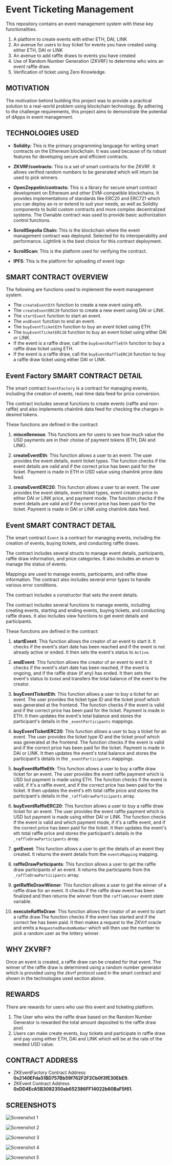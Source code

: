 # Event Ticketing Management

This repository contains an event management system with these key functionalities.

1. A platform to create events with either ETH, DAI, LINK
2. An avenue for users to buy ticket for events you have created using either ETH, DAI or LINK
3. An avenue to add raffle draws to events you have created
4. Use of Random Number Generation (ZKVRF) to determine who wins an event raffle draw.
5. Verification of ticket using Zero Knowledge.

## MOTIVATION

The motivation behind building this project was to provide a practical solution to a real-world problem using blockchain technology. By adhering to the challenge requirements, this project aims to demonstrate the potential of dApps in event management.

## TECHNOLOGIES USED

- **Solidity:** This is the primary programming language for writing smart contracts on the Ethereum blockchain. It was used because of its robust features for developing secure and efficient contracts.

- **ZKVRF/contracts:** This is a set of smart contracts for the ZKVRF. It allows verified random numbers to be generated which will inturn be used to pick winners.

- **OpenZeppelin/contracts:** This is a library for secure smart contract development on Ethereum and other EVM-compatible blockchains. It provides implementations of standards like ERC20 and ERC721 which you can deploy as-is or extend to suit your needs, as well as Solidity components to build custom contracts and more complex decentralized systems. The Ownable contract was used to provide basic authorization control functions.

- **ScrollSepolia Chain:** This is the blockchain where the event management contract was deployed. Selected for its interoperability and performance. Lightlink is the best choice for this contract deployment.

- **ScrollScan:** This is the platform used for verifying the contract.

- **IPFS**: This is the platform for uploading of event logo

## SMART CONTRACT OVERVIEW

The following are functions used to implement the event management system.

- The `createEventEth` function to create a new event using eth.
- The `createEventERC20` function to create a new event using DAI or LINK.
- The `startEvent` function to start an event.
- The `endEvent` function to end an event.
- The `buyEventTicketEth` function to buy an event ticket using ETH.
- The `buyEventTicketERC20` function to buy an event ticket using either DAI or LINK.
- If the event is a raffle draw, call the `buyEventRaffleEth` function to buy a raffle draw ticket using ETH.
- If the event is a raffle draw, call the `buyEventRaffleERC20` function to buy a raffle draw ticket using either DAI or LINK.


## Event Factory SMART CONTRACT DETAIL

The smart contract `EventFactory` is a contract for managing events, including the creation of events, real-time data feed for price conversion.

The contract includes several functions to create events (raffle and non-raffle) and also implements chainlink data feed for checking the charges in desired tokens.

These functions are defined in the contract:

1. **miscelleneous**: This functions are for users to see how much value the USD payments are in their choise of payment tokens (ETH, DAI and LINK).

2. **createEventEth**: This function allows a user to an event. The user provides the event details, event ticket types. The function checks if the event details are valid and if the correct price has been paid for the ticket. Payment is made in ETH in USD value using chainlink price data feed.

3. **createEventERC20**: This function allows a user to an event. The user provides the event details, event ticket types, event creation price in either DAI or LINK price, and payment mode. The function checks if the event details are valid and if the correct price has been paid for the ticket. Payment is made in DAI or LINK using chainlink data feed.


## Event SMART CONTRACT DETAIL

The smart contract `Event` is a contract for managing events, including the creation of events, buying tickets, and conducting raffle draws.

The contract includes several structs to manage event details, participants, raffle draw information, and price categories. It also includes an enum to manage the status of events.

Mappings are used to manage events, participants, and raffle draw information. The contract also includes several error types to handle various error conditions.

The contract includes a constructor that sets the event details.

The contract includes several functions to manage events, including creating events, starting and ending events, buying tickets, and conducting raffle draws. It also includes view functions to get event details and participants.

These functions are defined in the contract:

1. **startEvent**: This function allows the creator of an event to start it. It checks if the event's start date has been reached and if the event is not already active or ended. It then sets the event's status to `Active`.

2. **endEvent**: This function allows the creator of an event to end it. It checks if the event's start date has been reached, if the event is ongoing, and if the raffle draw (if any) has ended. It then sets the event's status to `Ended` and transfers the total balance of the event to the creator.

3. **buyEventTicketEth**: This function allows a user to buy a ticket for an event. The user provides the ticket type ID and the ticket proof which was generated at the frontend. The function checks if the event is valid and if the correct price has been paid for the ticket. Payment is made in ETH. It then updates the event's total balance and stores the participant's details in the `_eventParticipants` mappings.

4. **buyEventTicketERC20**: This function allows a user to buy a ticket for an event. The user provides the ticket type ID and the ticket proof which was generated at the frontend. The function checks if the event is valid and if the correct price has been paid for the ticket. Payment is made in DAI or LINK. It then updates the event's total balance and stores the participant's details in the `_eventParticipants` mappings.

5. **buyEventRaffleEth**: This function allows a user to buy a raffle draw ticket for an event. The user provides the event raffle payment which is USD but payment is made using ETH. The function checks if the event is valid, if it's a raffle event, and if the correct price has been paid for the ticket. It then updates the event's eth total raffle price and stores the participant's details in the `_raffleDrawParticipants` array.

6. **buyEventRaffleERC20**: This function allows a user to buy a raffle draw ticket for an event. The user provides the event raffle payment which is USD but payment is made using either DAI or LINK. The function checks if the event is valid and which payment mode, if it's a raffle event, and if the correct price has been paid for the ticket. It then updates the event's eth total raffle price and stores the participant's details in the `_raffleDrawParticipants` array.

7. **getEvent**: This function allows a user to get the details of an event they created. It returns the event details from the `eventsMapping` mapping.

8. **raffleDrawParticipants**: This function allows a user to get the raffle draw participants of an event. It returns the participants from the `_raffleDrawParticipants` array.

9. **getRaffleDrawWinner**: This function allows a user to get the winner of a raffle draw for an event. It checks if the raffle draw event has been finalized and then returns the winner from the `raffleWinner` event state variable.

10. **executeRaffleDraw**: This function allows the creator of an event to start a raffle draw.The function checks if the event has started and if the correct fee has been paid. It then makes a request to the ZKVrf oracle and emits a `RequestedRandomNumber` which will then use the number to pick a random user as the lottery winner.

## WHY ZKVRF?

Once an event is created, a raffle draw can be created for that event. The winner of the raffle draw is determined using a random number generator which is provided using the zkvrf protocol used in the smart contract and shown in the technologies used section above.

## REWARDS

There are rewards for users who use this event and ticketing platform.

1. The User who wins the raffle draw based on the Random Number Generator is rewarded the total amount deposited to the raffle draw pool.
2. Users can make create events, buy tickets and participate in raffle draw and pay using either ETH, DAI and LINK which will be at the rate of the needed USD value.

## CONTRACT ADDRESS

- ZKEventFactory Contract Address **0x2140EFda51BD757Bb59f762F2F2Cb0f3fE30EbE9.**
- ZKEvent Contract Address **0xDD4EcA5B3082350ab652386FF14022b60BaF5f61.**

## SCREENSHOTS

![Screenshot 1](./screenshots/ss1.png)

![Screenshot 2](./screenshots/ss2.png)

![Screenshot 3](./screenshots/ss3.png)

![Screenshot 4](./screenshots/ss4.png)

![Screenshot 5](./screenshots/ss5.png)